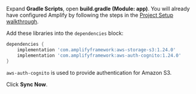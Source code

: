 Expand **Gradle Scripts**, open **build.gradle (Module: app)**. You will already have configured Amplify by following the steps in the [Project Setup walkthrough](~/lib/project-setup/create-application.md).

Add these libraries into the `dependencies` block:
```groovy
dependencies {
    implementation 'com.amplifyframework:aws-storage-s3:1.24.0'
    implementation 'com.amplifyframework:aws-auth-cognito:1.24.0'
}
```

`aws-auth-cognito` is used to provide authentication for Amazon S3.

Click **Sync Now**.
